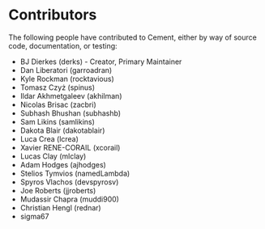 # Contributors

The following people have contributed to Cement, either by way of source code,
documentation, or testing:

- BJ Dierkes (derks) - Creator, Primary Maintainer
- Dan Liberatori (garroadran)
- Kyle Rockman (rocktavious)
- Tomasz Czyż (spinus)
- Ildar Akhmetgaleev (akhilman)
- Nicolas Brisac (zacbri)
- Subhash Bhushan (subhashb)
- Sam Likins (samlikins)
- Dakota Blair (dakotablair)
- Luca Crea (lcrea)
- Xavier RENE-CORAIL (xcorail)
- Lucas Clay (mlclay)
- Adam Hodges (ajhodges)
- Stelios Tymvios (namedLambda)
- Spyros Vlachos (devspyrosv)
- Joe Roberts (jjroberts)
- Mudassir Chapra (muddi900)
- Christian Hengl (rednar)
- sigma67
